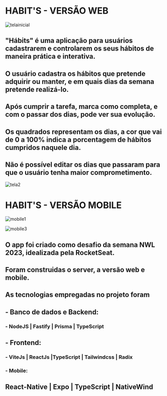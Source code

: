 # HABIT'S - VERSÃO WEB

![telainicial](https://user-images.githubusercontent.com/103333385/214583071-7590b736-2f04-4164-bad7-00c597c6c436.gif)

  

## **"Hábits"** é uma aplicação para usuários cadastrarem e controlarem os seus hábitos de maneira prática e interativa.

## O usuário cadastra os hábitos que pretende adquirir ou manter, e em quais dias da semana pretende realizá-lo. 

## Após cumprir a tarefa, marca como completa, e com o passar dos dias, pode ver sua evolução. 

## Os quadrados representam os dias, a cor que vai de 0 a 100% indica a porcentagem de hábitos cumpridos naquele dia.

## Não é possível editar os dias que passaram para que o usuário tenha maior comprometimento.


![tela2](https://user-images.githubusercontent.com/103333385/214583506-d4580a35-646a-44d0-8fb9-f18f007757c6.gif)


# HABIT'S - VERSÃO MOBILE
![mobile1](https://user-images.githubusercontent.com/103333385/214934445-79456730-cee6-4c0e-8dcf-70e6f5197b9e.gif)

![mobile3](https://user-images.githubusercontent.com/103333385/214934488-19a0448c-e642-4f2b-8aab-ede8934135d0.gif)


## O app foi criado como desafio da semana NWL 2023, idealizada pela RocketSeat.

## Foram construidas o server, a versão web e mobile.

  
  

## As tecnologias empregadas no projeto foram

  

## - **Banco de dados e Backend:**

  

### - NodeJS | Fastify | Prisma | TypeScript

  

## - **Frontend:**

  

### - ViteJs | ReactJs |TypeScript | Tailwindcss | Radix

  

### - **Mobile:**

  

## React-Native | Expo | TypeScript | NativeWind

